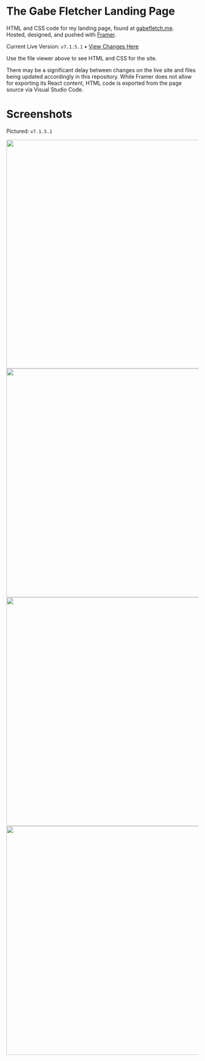 # The Gabe Fletcher Landing Page
HTML and CSS code for my landing page, found at [gabefletch.me](https://gabefletch.me).<br>
Hosted, designed, and pushed with [Framer](https://framer.com).

Current Live Version: `v7.1.5.1` • [View Changes Here](https://github.com/gabefletch/site/blob/main/changes.md)<br>

Use the file viewer above to see HTML and CSS for the site.

There may be a significant delay between changes on the live site and files being updated accordingly in this repository.  While Framer does not allow for exporting its React content, HTML code is exported from the page source via Visual Studio Code.<br>
# Screenshots
Pictured: `v7.1.5.1`<br>

<img width="600" src="https://github.com/user-attachments/assets/91ad7b27-fc85-4431-9994-5c5378bcf9d2"><br>
<img width="600" src="https://github.com/user-attachments/assets/0cd243b0-3219-4902-a69d-2b58241e3972"><br>
<img width="600" src="https://github.com/user-attachments/assets/65d47e62-42fc-4bfd-80dd-bc517209db6b"><br>
<img width="600" src="https://github.com/user-attachments/assets/89548150-29ed-4b5e-b3f4-808e6c242f30"><br>  
